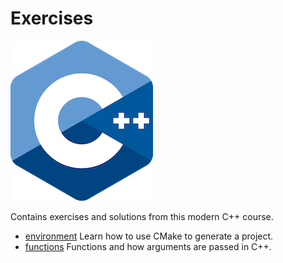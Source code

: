 # Exercises

![logo](../docs/pictures/logo.png)

Contains exercises and solutions from this modern C++ course.

* [environment](functions/README.md) Learn how to use CMake to generate a project.
* [functions](functions/README.md) Functions and how arguments are passed in C++.

